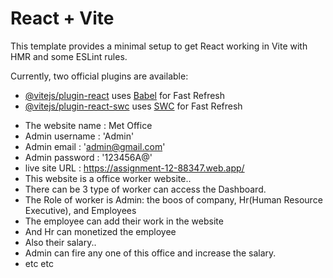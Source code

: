 # React + Vite

This template provides a minimal setup to get React working in Vite with HMR and some ESLint rules.

Currently, two official plugins are available:

- [@vitejs/plugin-react](https://github.com/vitejs/vite-plugin-react/blob/main/packages/plugin-react/README.md) uses [Babel](https://babeljs.io/) for Fast Refresh
- [@vitejs/plugin-react-swc](https://github.com/vitejs/vite-plugin-react-swc) uses [SWC](https://swc.rs/) for Fast Refresh



* The website name : Met Office 
* Admin username : 'Admin'
* Admin email : 'admin@gmail.com'
* Admin password : '123456A@'
* live site URL : https://assignment-12-88347.web.app/
* This website is a office worker website..
* There can be 3 type of worker can access the Dashboard.
* The Role of worker is Admin: the boos of company, Hr(Human Resource Executive), and Employees
* The employee can add their work in the website
* And Hr can monetized the employee 
* Also their salary..
* Admin can fire any one of this office and increase the salary.
* etc etc